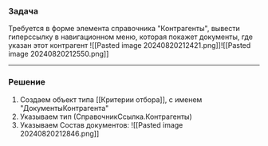 ### Задача
Требуется в форме элемента справочника "Контрагенты", вывести гиперссылку в навигационном меню, которая покажет документы, где указан этот контрагент
![[Pasted image 20240820212421.png]]![[Pasted image 20240820212550.png]]

---
### Решение
1. Создаем объект типа [[Критерии отбора]], с именем "ДокументыКонтрагента"
2. Указываем тип (СправочникСсылка.Контрагенты)
3. Указываем Состав документов:
![[Pasted image 20240820212846.png]]

